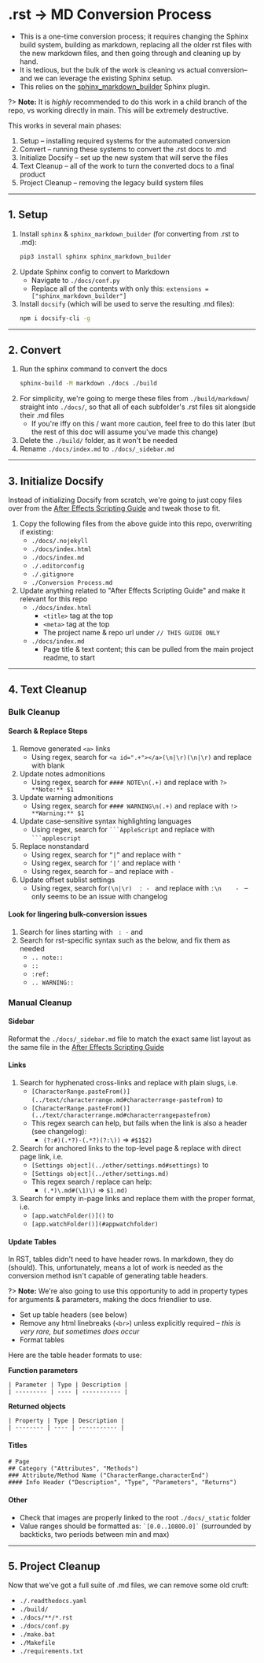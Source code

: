# .rst -> MD Conversion Process

- This is a one-time conversion process; it requires changing the Sphinx build system, building as markdown, replacing all the older rst files with the new markdown files, and then going through and cleaning up by hand.
- It is tedious, but the bulk of the work is cleaning vs actual conversion– and we can leverage the existing Sphinx setup.
- This relies on the [sphinx_markdown_builder](https://github.com/liran-funaro/sphinx-markdown-builder/) Sphinx plugin.

?> **Note:** It is *highly* recommended to do this work in a child branch of the repo, vs working directly in main. This will be extremely destructive.

This works in several main phases:

1. Setup – installing required systems for the automated conversion
2. Convert – running these systems to convert the .rst docs to .md
3. Initialize Docsify – set up the new system that will serve the files
4. Text Cleanup – all of the work to turn the converted docs to a final product
5. Project Cleanup – removing the legacy build system files

---

## 1. Setup

1. Install `sphinx` & `sphinx_markdown_builder` (for converting from .rst to .md):
    ```sh
    pip3 install sphinx sphinx_markdown_builder
    ```
2. Update Sphinx config to convert to Markdown
    - Navigate to `./docs/conf.py`
    - Replace all of the contents with only this: `extensions = ["sphinx_markdown_builder"]`
3. Install `docsify` (which will be used to serve the resulting .md files):
    ```sh
    npm i docsify-cli -g
    ```

---

## 2. Convert

1. Run the sphinx command to convert the docs
    ```sh
    sphinx-build -M markdown ./docs ./build
    ```
2. For simplicity, we're going to merge these files from `./build/markdown`/ straight into `./docs/`, so that all of each subfolder's .rst files sit alongside their .md files
    - If you're iffy on this / want more caution, feel free to do this later (but the rest of this doc will assume you've made this change)
3. Delete the `./build/` folder, as it won't be needed
4. Rename `./docs/index.md` to `./docs/_sidebar.md`

---

## 3. Initialize Docsify

Instead of initializing Docsify from scratch, we're going to just copy files over from the [After Effects Scripting Guide](https://github.com/docsforadobe/after-effects-scripting-guide/) and tweak those to fit.

1. Copy the following files from the above guide into this repo, overwriting if existing:
    - `./docs/.nojekyll`
    - `./docs/index.html`
    - `./docs/index.md`
    - `./.editorconfig`
    - `./.gitignore`
    - `./Conversion Process.md`
2. Update anything related to "After Effects Scripting Guide" and make it relevant for this repo
    - `./docs/index.html`
      - `<title>` tag at the top
      - `<meta>` tag at the top
      - The project name & repo url under `// THIS GUIDE ONLY`
    - `./docs/index.md`
      - Page title & text content; this can be pulled from the main project readme, to start

---

## 4. Text Cleanup

### Bulk Cleanup

#### Search & Replace Steps

1. Remove generated `<a>` links
    - Using regex, search for `<a id=".+"></a>(\n|\r)(\n|\r)` and replace with blank
2. Update notes admonitions
    - Using regex, search for `#### NOTE\n(.+)` and replace with `?> **Note:** $1`
3. Update warning admonitions
    - Using regex, search for `#### WARNING\n(.+)` and replace with `!> **Warning:** $1`
4. Update case-sensitive syntax highlighting languages
    - Using regex, search for `` ```AppleScript `` and replace with `` ```applescript ``
5. Replace nonstandard
    - Using regex, search for `“|”` and replace with `"`
    - Using regex, search for `‘|’` and replace with `'`
    - Using regex, search for `–` and replace with `-`
6. Update offset sublist settings
    - Using regex, search for`(\n|\r)  : - ` and replace with `:\n    - ` – only seems to be an issue with changelog

#### Look for lingering bulk-conversion issues

1. Search for lines starting with `  : - ` and
2. Search for rst-specific syntax such as the below, and fix them as needed
    - `.. note::`
    - `::`
    - `:ref:`
    - `.. WARNING::`

### Manual Cleanup

#### Sidebar

Reformat the `./docs/_sidebar.md` file to match the exact same list layout as the same file in the [After Effects Scripting Guide](https://github.com/docsforadobe/after-effects-scripting-guide/)

#### Links

1. Search for hyphenated cross-links and replace with plain slugs, i.e.
    - `[CharacterRange.pasteFrom()](../text/characterrange.md#characterrange-pastefrom)` to
    - `[CharacterRange.pasteFrom()](../text/characterrange.md#characterrangepastefrom)`
    - This regex search can help, but fails when the link is also a header (see changelog):
      - `(?:#)(.*?)-(.*?)(?:\))` => `#$1$2)`
2. Search for anchored links to the top-level page & replace with direct page link, i.e.
    - `[Settings object](../other/settings.md#settings)` to
    - `[Settings object](../other/settings.md)`
    - This regex search / replace can help:
      - `(.*)\.md#(\1)\)` => `$1.md)`
3. Search for empty in-page links and replace them with the proper format, i.e.
    - `[app.watchFolder()]()` to
    - `[app.watchFolder()](#appwatchfolder)`

#### Update Tables

In RST, tables didn't need to have header rows. In markdown, they do (should). This, unfortunately, means a lot of work is needed as the conversion method isn't capable of generating table headers.

?> **Note:** We're also going to use this opportunity to add in property types for arguments & parameters, making the docs friendlier to use.

- Set up table headers (see below)
- Remove any html linebreaks (`<br>`) unless explicitly required – *this is very rare, but sometimes does occur*
- Format tables

Here are the table header formats to use:

**Function parameters**

```
| Parameter | Type | Description |
| --------- | ---- | ----------- |
```

**Returned objects**

```
| Property | Type | Description |
| -------- | ---- | ----------- |
```

#### Titles

```
# Page
## Category ("Attributes", "Methods")
### Attribute/Method Name ("CharacterRange.characterEnd")
#### Info Header ("Description", "Type", "Parameters", "Returns")
```

#### Other

- Check that images are properly linked to the root `./docs/_static` folder
- Value ranges should be formatted as: `` `[0.0..10800.0]` `` (surrounded by backticks, two periods between min and max)

---

## 5. Project Cleanup

Now that we've got a full suite of .md files, we can remove some old cruft:

- `./.readthedocs.yaml`
- `./build/`
- `./docs/**/*.rst`
- `./docs/conf.py`
- `./make.bat`
- `./Makefile`
- `./requirements.txt`

